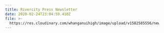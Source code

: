 ```yaml
---
title: Rivercity Press Newsletter
date: 2020-02-24T23:04:59.410Z
file: >-
  https://res.cloudinary.com/whanganuihigh/image/upload/v1582585556/newsletters/FEB_2020_rivercity_press_web.pdf
---
```


